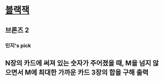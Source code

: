 # [블랙잭](https://www.acmicpc.net/problem/2798)

## 브론즈 2
### 민지's pick

## N장의 카드에 써져 있는 숫자가 주어졌을 때, M을 넘지 않으면서 M에 최대한 가까운 카드 3장의 합을 구해 출력